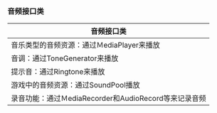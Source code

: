### 音频接口类

|音频接口类|
|------|
|音乐类型的音频资源：通过ＭediaPlayer来播放|
|音调：通过ToneGenerator来播放|
|提示音：通过Ringtone来播放|
|游戏中的音频资源：通过SoundPool播放|
|录音功能：通过ＭediaRecorder和AudioRecord等来记录音频||
